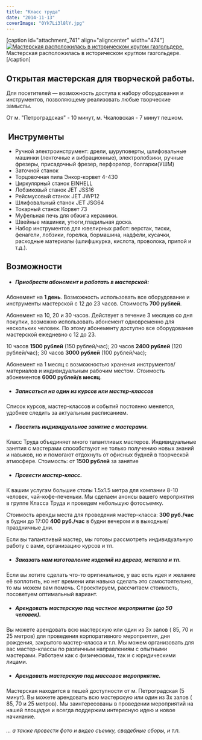 ```yaml
---
title: "Класс труда"
date: "2014-11-13"
coverImage: "0Yk7Li3l8lY.jpg"
---
```


\[caption id="attachment\_741" align="aligncenter" width="474"\][![Мастерская расположилась в историческом кругом газгольдере.](images/Wa7adU9nbs-1024x684.jpg)](http://ooley.ru/wp-content/uploads/2014/10/Wa7adU9nbs.jpg) Мастерская расположилась в историческом круглом газгольдере.\[/caption\]

## Открытая мастерская для творческой работы.

Для посетителей — возможность доступа к набору оборудования и инструментов, позволяющему реализовать любые творческие замыслы.

От м. "Петроградская" - 10 минут, м. Чкаловская - 7 минут пешком.

##  Инструменты

- Ручной электроинструмент: дрели, шуруповерты, шлифовальные машинки (ленточные и вибрационные), электролобзики, ручные фрезеры, присадочный фрезер, перфоратор, болгарки(УШМ)
- Заточной станок
- Торцовочная пила Энкор-корвет 4-430
- Циркулярный станок EINHELL
- Лобзиковый станок JET JSS16
- Рейсмусовый станок JET JWP12
- Шлифовальный станок JET JSG64
- Токарный станок Корвет 73
- Муфельная печь для обжига керамики.
- Швейные машинки, утюги,гладильная доска.
- Набор инструментов для ювелирных работ: верстак, тиски, фенагели, лобзики, горелка, бормашина, надфели, кусачки, расходные материалы (шлифшкурка, кислота, проволока, припой и т.д.).

## Возможности

- ##### Приобрести абонемент и работать в мастерской:
    

Абонемент на **1 день**. Возможность использовать все оборудование и инструменты мастерской с 12 до 23 часов. Стоимость **700 рублей**.

Абонемент на 10, 20 и 30 часов. Действует в течение 3 месяцев со дня покупки, возможно использовать абонемент одновременно для нескольких человек. По этому абонементу доступно все оборудование мастерской ежедневно с 12 до 23.

10 часов **1500 рублей** (150 рублей/час); 20 часов **2400 рублей** (120 рублей/час); 30 часов **3000 рублей** (100 рублей/час);

Абонемент на 1 месяц с возможностью хранения инструментов/материалов и индивидуальным рабочим местом. Стоимость абонементов **6000 рублей/в месяц**.

- ##### Записаться на один из курсов или мастер-классов
    

Список курсов, мастер-классов и событий постоянно меняется, удобнее следить за актуальным расписанием.

- ##### Посетить индивидуальное занятие с мастерами.
    

Класс Труда объединяет много талантливых мастеров. Индивидуальные занятия с мастерами способствуют не только получению новых знаний и навыков, но и помогают отдохнуть от офисных будней в творческой атмосфере. Стоимость: от **1500 рублей** за занятие

- ##### Провести мастер-класс.
    

К вашим услугам большие столы 1.5х1.5 метра для компании 8-10 человек, чай-кофе-печеньки. Мы сделаем анонсы вашего мероприятия в группе Класса Труда и проведем небольшую фотосъемку.

Стоимость аренды места для проведения мастер-класса: **300 руб./час** в будни до 17:00 **400 руб./час** в будни вечером и в выходные/праздничные дни.

Если вы талантливый мастер, мы готовы рассмотреть индивидуальную работу с вами, организацию курсов и тп.

- ##### Заказать нам изготовление изделий из дерева, металла и тп.
    

Если вы хотите сделать что-то оригинальное, у вас есть идея и желание её воплотить, но нет времени или навыка сделать это самостоятельно, то мы можем вам помочь. Спроектируем, рассчитаем стоимость, посоветуем оптимальный вариант.

- ##### Арендовать мастерскую под частное мероприятие (до 50 человек).
    

Вы можете арендовать всю мастерскую или один из 3х залов ( 85, 70 и 25 метров) для проведения корпоративного мероприятия, дня рождения, закрытого мастер-класса и т.п. Мы можем организовать для вас мастер-классы по различным направлениям с опытными мастерами. Работаем как с физическими, так и с юридическими лицами.

- ##### Арендовать мастерскую под массовое мероприятие.
    

Мастерская находится в пешей доступности от м. Петроградская (5 минут). Вы можете арендовать всю мастерскую или один из 3х залов ( 85, 70 и 25 метров). Мы заинтересованы в проведении мероприятий на нашей площадке и всегда поддержим интересную идею и новое начинание.

###### ... а также провести фото и видео съемку, свадебные сборы, и т.п.

